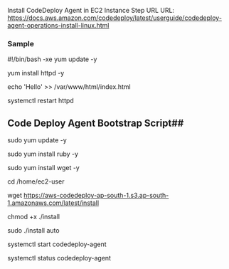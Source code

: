 Install CodeDeploy Agent in EC2 Instance Step URL
URL: https://docs.aws.amazon.com/codedeploy/latest/userguide/codedeploy-agent-operations-install-linux.html

### Sample ###


#!/bin/bash -xe
yum update -y

yum install httpd -y

echo 'Hello' >> /var/www/html/index.html

systemctl restart httpd

## Code Deploy Agent Bootstrap Script##
sudo yum update -y

sudo yum install ruby -y

sudo yum install wget -y

cd /home/ec2-user

wget https://aws-codedeploy-ap-south-1.s3.ap-south-1.amazonaws.com/latest/install

chmod +x ./install

sudo ./install auto

systemctl start codedeploy-agent

systemctl status codedeploy-agent
